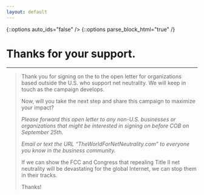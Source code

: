 ```yaml
---
layout: default
---
```


{::options auto_ids="false" />
{::options parse_block_html="true" /}

<div class="section thanks">

# Thanks for your support.

</div>

---

<div class="letter-content">

> Thank you for signing on the to the open letter for organizations based outside the U.S. who support net neutrality. We will keep in touch as the campaign develops.
> 
> Now, will you take the next step and share this campaign to maximize your impact?
> 
> *Please forward this open letter to any non-U.S. businesses or organizations that might be interested in signing on before COB on September 25th.*
> 
> *Email or text the URL “TheWorldForNetNeutrality.com” to everyone you know in the business community.*
> 
> If we can show the FCC and Congress that repealing Title II net neutrality will be devastating for the global Internet, we can stop them in their tracks.
>
> Thanks!

</div>
